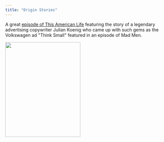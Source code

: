 ```yaml
---
title: "Origin Stories"
---
```

<p>A great <a href="http://www.thisamericanlife.org/radio-archives/episode/383/Origin-Story">episode of This American Life</a> featuring the story of a legendary advertising copywriter Julian Koenig who came up with such gems as the Volkswagen ad "Think Small" featured in an episode of Mad Men.</p>
<p><a href="https://chrisenns.com/wp-content/uploads/2010/07/thinksmall.jpg"><img src="https://chrisenns.com/wp-content/uploads/2010/07/thinksmall-238x300.jpg" alt="" title="Think Small" width="238" height="300" class="aligncenter size-medium wp-image-9929" /></a></p>
